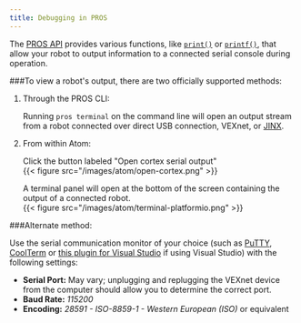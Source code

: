 ```yaml
---
title: Debugging in PROS
---
```


The [PROS API](/api/) provides various functions, like [`print()`](/api/#print) or [`printf()`](/api/#printf), that allow your robot to output information to a connected serial console during operation.


###To view a robot's output, there are two officially supported methods:

1. Through the PROS CLI: <br/>

    Running `pros terminal` on the command line will open an output stream from a robot connected over direct USB connection, VEXnet, or [JINX](/tutorials/jinx/).

2. From within Atom: <br/>

    Click the button labeled "Open cortex serial output"<br />
    {{< figure src="/images/atom/open-cortex.png" >}}<br/>

    A terminal panel will open at the bottom of the screen containing the output of a connected robot.<br/>
    {{< figure src="/images/atom/terminal-platformio.png" >}}

###Alternate method: <br />

Use the serial communication monitor of your choice (such as [PuTTY](http://www.chiark.greenend.org.uk/~sgtatham/putty/download.html), [CoolTerm](http://freeware.the-meiers.org/) or [this plugin for Visual Studio](https://marketplace.visualstudio.com/items?itemName=EgorGrushko.SerialMonitor) if using Visual Studio) with the following settings: <br />

* **Serial Port:** May vary; unplugging and replugging the VEXnet device from the computer should allow you to determine the correct port.
* **Baud Rate:** *115200*
* **Encoding:** *28591 - ISO-8859-1 - Western European (ISO)* or equivalent
